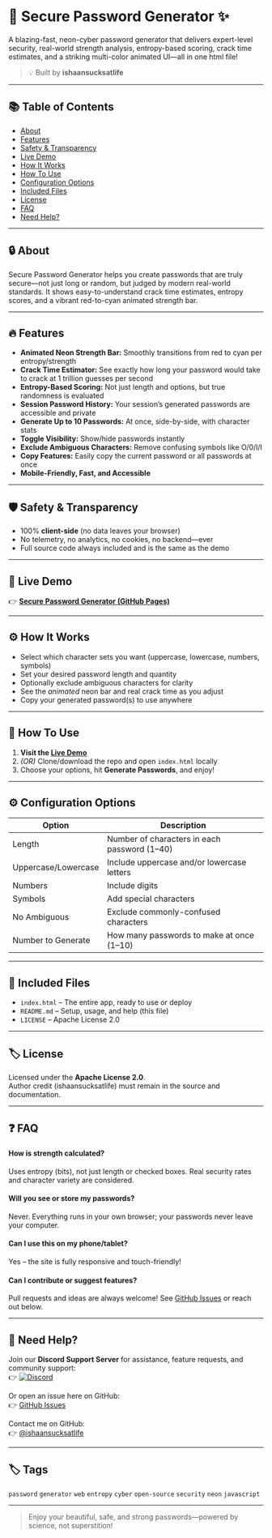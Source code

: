 # 🚀 Secure Password Generator ✨

A blazing-fast, neon-cyber password generator that delivers expert-level security, real-world strength analysis, entropy-based scoring, crack time estimates, and a striking multi-color animated UI—all in one html file!

> 💡 Built by **ishaansucksatlife**

---

## 📚 Table of Contents

- [About](#about)
- [Features](#features)
- [Safety & Transparency](#safety--transparency)
- [Live Demo](#live-demo)
- [How It Works](#how-it-works)
- [How To Use](#how-to-use)
- [Configuration Options](#configuration-options)
- [Included Files](#included-files)
- [License](#license)
- [FAQ](#faq)
- [Need Help?](#need-help)

---

<a id="about"></a>
## 🔒 About

Secure Password Generator helps you create passwords that are truly secure—not just long or random, but judged by modern real-world standards. It shows easy-to-understand crack time estimates, entropy scores, and a vibrant red-to-cyan animated strength bar.

---

<a id="features"></a>
## 🔥 Features

- **Animated Neon Strength Bar:** Smoothly transitions from red to cyan per entropy/strength
- **Crack Time Estimator:** See exactly how long your password would take to crack at 1 trillion guesses per second
- **Entropy-Based Scoring:** Not just length and options, but true randomness is evaluated
- **Session Password History:** Your session’s generated passwords are accessible and private
- **Generate Up to 10 Passwords:** At once, side-by-side, with character stats
- **Toggle Visibility:** Show/hide passwords instantly
- **Exclude Ambiguous Characters:** Remove confusing symbols like O/0/l/I
- **Copy Features:** Easily copy the current password or all passwords at once
- **Mobile-Friendly, Fast, and Accessible**

---

<a id="safety--transparency"></a>
## 🛡️ Safety & Transparency

- 100% **client-side** (no data leaves your browser)
- No telemetry, no analytics, no cookies, no backend—ever
- Full source code always included and is the same as the demo

---

<a id="live-demo"></a>
## 🌈 Live Demo

👉 [**Secure Password Generator (GitHub Pages)**](https://ishaansucksatlife.github.io/Secure-Password-Generator)

---

<a id="how-it-works"></a>
## ⚙️ How It Works

- Select which character sets you want (uppercase, lowercase, numbers, symbols)
- Set your desired password length and quantity
- Optionally exclude ambiguous characters for clarity
- See the *animated* neon bar and real crack time as you adjust
- Copy your generated password(s) to use anywhere

---

<a id="how-to-use"></a>
## 📝 How To Use

1. **Visit the [Live Demo](https://ishaansucksatlife.github.io/Secure-Password-Generator)**
2. *(OR)* Clone/download the repo and open `index.html` locally
3. Choose your options, hit **Generate Passwords**, and enjoy!

---

<a id="configuration-options"></a>
## ⚙️ Configuration Options

| Option             | Description                                                                  |
|--------------------|------------------------------------------------------------------------------|
| Length             | Number of characters in each password (1–40)                                 |
| Uppercase/Lowercase| Include uppercase and/or lowercase letters                                   |
| Numbers            | Include digits                                                               |
| Symbols            | Add special characters                                                       |
| No Ambiguous       | Exclude commonly-confused characters                                         |
| Number to Generate | How many passwords to make at once (1–10)                                    |

---

<a id="included-files"></a>
## 📂 Included Files

- `index.html` – The entire app, ready to use or deploy
- `README.md` – Setup, usage, and help (this file)
- `LICENSE` – Apache License 2.0

---

<a id="license"></a>
## 🏷️ License

Licensed under the **Apache License 2.0**.  
Author credit (ishaansucksatlife) must remain in the source and documentation.

---

<a id="faq"></a>
## ❓ FAQ

#### How is strength calculated?
Uses entropy (bits), not just length or checked boxes. Real security rates and character variety are considered.

#### Will you see or store my passwords?
Never. Everything runs in your own browser; your passwords never leave your computer.

#### Can I use this on my phone/tablet?
Yes – the site is fully responsive and touch-friendly!

#### Can I contribute or suggest features?
Pull requests and ideas are always welcome! See [GitHub Issues](https://github.com/ishaansucksatlife/Secure-Password-Generator/issues) or reach out below.

---

<a id="need-help"></a>
## 💬 Need Help?

Join our **Discord Support Server** for assistance, feature requests, and community support:  
👉 [![Discord](https://img.shields.io/badge/Discord-%235865F2.svg?style=for-the-badge&logo=discord&logoColor=white)](https://discord.com/invite/HazvsVHxyE)

Or open an issue here on GitHub:  
👉 [GitHub Issues](https://github.com/ishaansucksatlife/Secure-Password-Generator/issues)

Contact me on GitHub:  
👉 [@ishaansucksatlife](https://github.com/ishaansucksatlife)

---

## 🏷 Tags

`password` `generator` `web` `entropy` `cyber` `open-source` `security` `neon` `javascript`

---

> Enjoy your beautiful, safe, and strong passwords—powered by science, not superstition!
